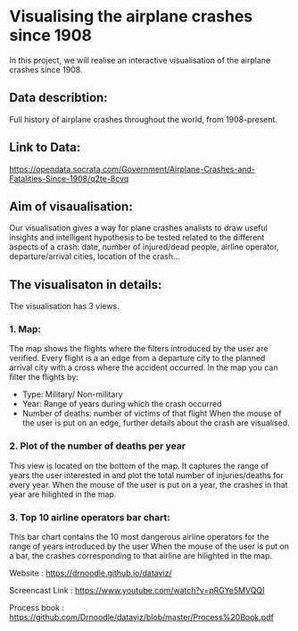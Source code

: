 # Visualising the airplane crashes since 1908
In this project, we will realise an interactive visualisation of the airplane crashes since 1908.

## Data describtion: 
Full history of airplane crashes throughout the world, from 1908-present.

## Link to Data: 
https://opendata.socrata.com/Government/Airplane-Crashes-and-Fatalities-Since-1908/q2te-8cvq

## Aim of visaualisation: 
Our visualisation gives a way for plane crashes analists to draw useful insights and intelligent hypothesis to be tested
related to the different aspects of a crash: date, number of injured/dead people, airline operator, departure/arrival cities,
location of the crash...

## The visualisaton in details:
The visualisation has 3 views.

### 1. Map:
The map shows the flights where the filters introduced by the user are verified. 
Every flight is a an edge from a departure city to the planned arrival city with a cross where the accident occurred.
In the map you can filter the flights by:
- Type: Military/ Non-military
- Year: Range of years during which the crash occurred
- Number of deaths: number of victims of that flight
When the mouse of the user is put on an edge, further details about the crash are visualised.

### 2. Plot of the number of deaths per year
This view is located on the bottom of the map.
It captures the range of years the user interested in and plot the total number of injuries/deaths for every year.
When the mouse of the user is put on a year, the crashes in that year are hilighted in the map. 

### 3. Top 10 airline operators bar chart:
This bar chart contains the 10 most dangerous airline operators for the range of years introduced by the user
When the mouse of the user is put on a bar, the crashes corresponding to that airline are hilighted in the map.  



Website : https://drnoodle.github.io/dataviz/

Screencast Link : https://www.youtube.com/watch?v=pRGYe5MVQQI

Process book : https://github.com/Drnoodle/dataviz/blob/master/Process%20Book.pdf
